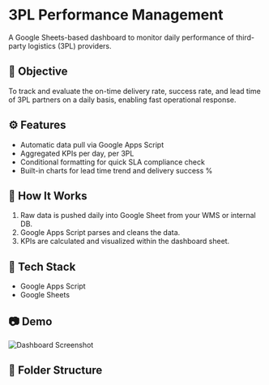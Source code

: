 # 3PL Performance Management
A Google Sheets-based dashboard to monitor daily performance of third-party logistics (3PL) providers.

## 📌 Objective
To track and evaluate the on-time delivery rate, success rate, and lead time of 3PL partners on a daily basis, enabling fast operational response.

## ⚙️ Features
- Automatic data pull via Google Apps Script
- Aggregated KPIs per day, per 3PL
- Conditional formatting for quick SLA compliance check
- Built-in charts for lead time trend and delivery success %

## 🚀 How It Works
1. Raw data is pushed daily into Google Sheet from your WMS or internal DB.
2. Google Apps Script parses and cleans the data.
3. KPIs are calculated and visualized within the dashboard sheet.

## 🧰 Tech Stack
- Google Apps Script
- Google Sheets

## 📷 Demo
![Dashboard Screenshot](link-to-screenshot)

## 📂 Folder Structure
